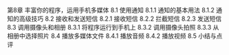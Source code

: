 第8章 丰富你的程序，运用手机多媒体
8.1 使用通知
	8.1.1 通知的基本用法
	8.1.2 通知的高级技巧
8.2 接收和发送短信
	8.2.1 接收短信
	8.2.2 拦截短信
	8.2.3 发送短信
8.3 调用摄像头和相册
	8.3.1 将程序运行到手机上
	8.3.2 调用摄像头拍照
	8.3.3 从相册中选择照片
8.4 播放多媒体文件
	8.4.1 播放音频
	8.4.2 播放视频
8.5 小结与点评